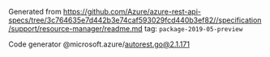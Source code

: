 Generated from https://github.com/Azure/azure-rest-api-specs/tree/3c764635e7d442b3e74caf593029fcd440b3ef82//specification/support/resource-manager/readme.md tag: `package-2019-05-preview`

Code generator @microsoft.azure/autorest.go@2.1.171


